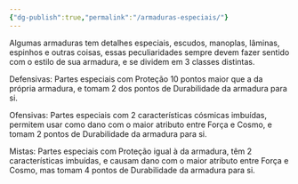 ```yaml
---
{"dg-publish":true,"permalink":"/armaduras-especiais/"}
---
```


Algumas armaduras tem detalhes especiais, escudos, manoplas, lâminas, espinhos e outras coisas, essas peculiaridades sempre devem fazer sentido com o estilo de sua armadura, e se dividem em 3 classes distintas.

  

Defensivas: Partes especiais com Proteção 10 pontos maior que a da própria armadura, e tomam 2 dos pontos de Durabilidade da armadura para si.

  

Ofensivas: Partes especiais com 2 características cósmicas imbuídas, permitem usar como dano com o maior atributo entre Força e Cosmo, e tomam 2 pontos de Durabilidade da armadura para si.

  
Mistas: Partes especiais com Proteção igual à da armadura, têm 2 características imbuídas, e causam dano com o maior atributo entre Força e Cosmo, mas tomam 4 pontos de Durabilidade da armadura para si.


<script src="https://giscus.app/client.js"
        data-repo="Pl1z3r/suvantagi-wiki"
        data-repo-id="R_kgDONYZixw"
        data-category="Wiki Comments"
        data-category-id="DIC_kwDONYZix84Ck34K"
        data-mapping="pathname"
        data-strict="1"
        data-reactions-enabled="1"
        data-emit-metadata="0"
        data-input-position="top"
        data-theme="preferred_color_scheme"
        data-lang="pt"
        data-loading="lazy"
        crossorigin="anonymous"
        async>
</script>